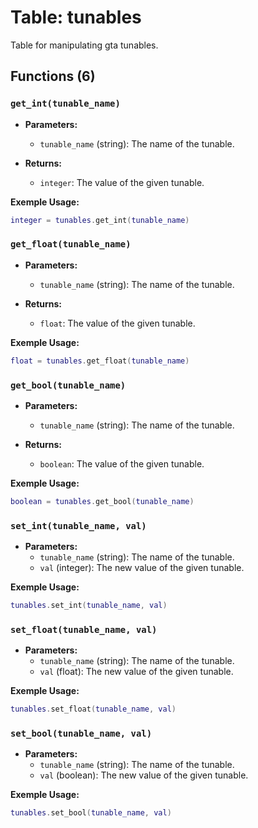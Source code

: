 # Table: tunables

Table for manipulating gta tunables.

## Functions (6)

### `get_int(tunable_name)`

- **Parameters:**
  - `tunable_name` (string): The name of the tunable.

- **Returns:**
  - `integer`: The value of the given tunable.

**Exemple Usage:**
```lua
integer = tunables.get_int(tunable_name)
```

### `get_float(tunable_name)`

- **Parameters:**
  - `tunable_name` (string): The name of the tunable.

- **Returns:**
  - `float`: The value of the given tunable.

**Exemple Usage:**
```lua
float = tunables.get_float(tunable_name)
```

### `get_bool(tunable_name)`

- **Parameters:**
  - `tunable_name` (string): The name of the tunable.

- **Returns:**
  - `boolean`: The value of the given tunable.

**Exemple Usage:**
```lua
boolean = tunables.get_bool(tunable_name)
```

### `set_int(tunable_name, val)`

- **Parameters:**
  - `tunable_name` (string): The name of the tunable.
  - `val` (integer): The new value of the given tunable.

**Exemple Usage:**
```lua
tunables.set_int(tunable_name, val)
```

### `set_float(tunable_name, val)`

- **Parameters:**
  - `tunable_name` (string): The name of the tunable.
  - `val` (float): The new value of the given tunable.

**Exemple Usage:**
```lua
tunables.set_float(tunable_name, val)
```

### `set_bool(tunable_name, val)`

- **Parameters:**
  - `tunable_name` (string): The name of the tunable.
  - `val` (boolean): The new value of the given tunable.

**Exemple Usage:**
```lua
tunables.set_bool(tunable_name, val)
```


